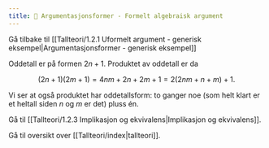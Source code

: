 ```yaml
---
title: 📄 Argumentasjonsformer - Formelt algebraisk argument
---
```

Gå tilbake til [[Tallteori/1.2.1 Uformelt argument - generisk eksempel|Argumentasjonsformer - generisk eksempel]]

Oddetall er på formen $2n + 1$. Produktet av oddetall er da

$${(2n + 1)(2m + 1)
}{= 4nm + 2n + 2m + 1
}{= 2(2nm + n + m) + 1.}$$

Vi ser at også produktet har oddetallsform: to ganger noe (som helt
klart er et heltall siden $n$ og $m$ er det) pluss én.


Gå til [[Tallteori/1.2.3 Implikasjon og ekvivalens|Implikasjon og ekvivalens]].

Gå til oversikt over [[Tallteori/index|tallteori]].